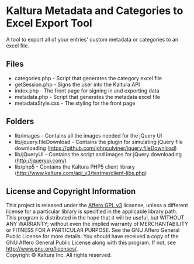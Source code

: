 Kaltura Metadata and Categories to Excel Export Tool
==================
A tool to export all of your entries' custom metadata or categories to an excel file. 

Files
-----

* categories.php - Script that generates the category excel file
* getSession.php - Signs the user into the Kaltura API
* index.php - The front page for signing in and exporting data
* metadata.php - Script that generates the metadata excel file
* metadataStyle.css - The styling for the front page

Folders
-------

* lib/images - Contains all the images needed for the jQuery UI
* lib/jquery.fileDownload - Contains the plugin for simulating jQuery file downloading
	(https://github.com/johnculviner/jquery.fileDownload)
* lib/jQueryUI - Contains the script and images for jQuery downloading
	(http://jqueryui.com/)
* lib/php5 - Contains the Kaltura PHP5 client library
	(http://www.kaltura.com/api_v3/testme/client-libs.php) 

License and Copyright Information
-------

This project is released under the [Affero GPL v3](http://www.gnu.org/licenses/agpl-3.0.html) licsense, unless a different license for a particular library is specified in the applicable library path.  
This program is distributed in the hope that it will be useful, but WITHOUT ANY WARRANTY; without even the implied warranty of MERCHANTABILITY or FITNESS FOR A PARTICULAR PURPOSE.  See the GNU Affero General Public License for more details. You should have received a copy of the GNU Affero General Public License along with this program. If not, see <http://www.gnu.org/licenses/>.    
Copyright © Kaltura Inc. All rights reserved.
